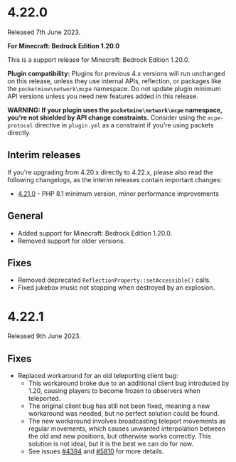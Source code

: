 # 4.22.0
Released 7th June 2023.

**For Minecraft: Bedrock Edition 1.20.0**

This is a support release for Minecraft: Bedrock Edition 1.20.0.

**Plugin compatibility:** Plugins for previous 4.x versions will run unchanged on this release, unless they use internal APIs, reflection, or packages like the `pocketmine\network\mcpe` namespace.
Do not update plugin minimum API versions unless you need new features added in this release.

**WARNING: If your plugin uses the `pocketmine\network\mcpe` namespace, you're not shielded by API change constraints.**
Consider using the `mcpe-protocol` directive in `plugin.yml` as a constraint if you're using packets directly.

## Interim releases
If you're upgrading from 4.20.x directly to 4.22.x, please also read the following changelogs, as the interim releases contain important changes:
- [4.21.0](https://github.com/pmmp/PocketMine-MP/blob/4.22.0/changelogs/4.21.md#4210) - PHP 8.1 minimum version, minor performance improvements

## General
- Added support for Minecraft: Bedrock Edition 1.20.0.
- Removed support for older versions.

## Fixes
- Removed deprecated `ReflectionProperty::setAccessible()` calls.
- Fixed jukebox music not stopping when destroyed by an explosion.

# 4.22.1
Released 9th June 2023.

## Fixes
- Replaced workaround for an old teleporting client bug:
  - This workaround broke due to an additional client bug introduced by 1.20, causing players to become frozen to observers when teleported.
  - The original client bug has still not been fixed, meaning a new workaround was needed, but no perfect solution could be found.
  - The new workaround involves broadcasting teleport movements as regular movements, which causes unwanted interpolation between the old and new positions, but otherwise works correctly. This solution is not ideal, but it is the best we can do for now.
  - See issues [#4394](https://github.com/pmmp/PocketMine-MP/issues/4394) and [#5810](https://github.com/pmmp/PocketMine-MP/issues/5810) for more details.
